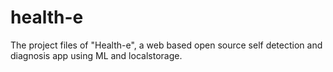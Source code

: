 # health-e
The project files of "Health-e", a web based open source self detection and diagnosis app using ML and localstorage.
